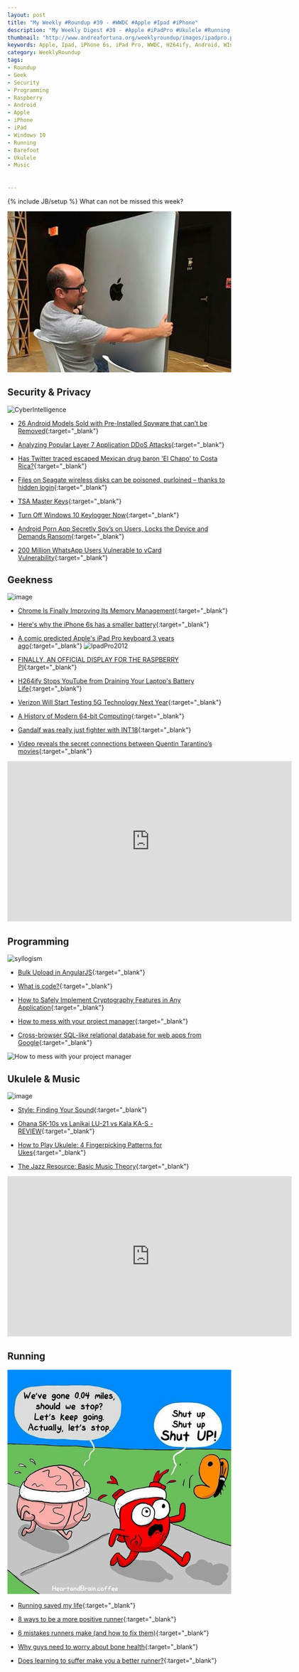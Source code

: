 ```yaml
---
layout: post
title: "My Weekly #Roundup #39 - #WWDC #Apple #Ipad #iPhone"
description: "My Weekly Digest #39 - #Apple #iPadPro #Ukulele #Running #Windows10 #Security #Programming"
thumbnail: "http://www.andreafortuna.org/weeklyroundup/images/ipadpro.png"
keywords: Apple, Ipad, iPhone 6s, iPad Pro, WWDC, H264ify, Android, WIndows 10, seagate, raspberry, Geek, Security,Programming, Running, Barefoot, Music, ukulele, transcription
category: WeeklyRoundup
tags: 
- Roundup
- Geek
- Security
- Programming
- Raspberry
- Android
- Apple
- iPhone
- iPad
- Windows 10
- Running
- Barefoot
- Ukulele
- Music


---
```

{% include JB/setup %}
What can not be missed this week? 

![iPadPro](/weeklyroundup/images/ipadpro.png)
<!-- more -->

Security & Privacy
--
![CyberIntelligence](http://imgs.xkcd.com/comics/cyberintelligence.png)

- [26 Android Models Sold with Pre-Installed Spyware that can’t be Removed](https://freedomhacker.net/26-android-models-sold-preinstalled-spyware-cant-be-removed-4597/){:target="_blank"}

- [Analyzing Popular Layer 7 Application DDoS Attacks](https://blog.sucuri.net/2015/09/analyzing-popular-layer-7-application-ddos-attacks.html){:target="_blank"}

- [Has Twitter traced escaped Mexican drug baron 'El Chapo' to Costa Rica?](https://nakedsecurity.sophos.com/2015/09/08/has-twitter-traced-escaped-mexican-drug-baron-el-chapo-to-costa-rica/?utm_source=Naked%2520Security%2520-%2520Feed&utm_medium=feed&utm_content=rss2&utm_campaign=Feed){:target="_blank"}

- [Files on Seagate wireless disks can be poisoned, purloined – thanks to hidden login](http://www.theregister.co.uk/2015/09/07/files_on_seagate_wireless_disks_can_be_poisoned_purloined/){:target="_blank"}

- [TSA Master Keys](https://www.schneier.com/blog/archives/2015/09/tsa_master_keys.html){:target="_blank"}

- [Turn Off Windows 10 Keylogger Now](http://thehackernews.com/2015/09/windows10-keylogger-security.html){:target="_blank"}

- [Android Porn App Secretly Spy’s on Users, Locks the Device and Demands Ransom](https://freedomhacker.net/android-porn-app-secretly-spys-users-locks-phone-demands-ransom-4601/){:target="_blank"}

- [200 Million WhatsApp Users Vulnerable to vCard Vulnerability](http://thehackernews.com/2015/09/whatsapp-vcard-vulnerability.html){:target="_blank"}



Geekness
--

![image](http://www.commitstrip.com/wp-content/uploads/2015/08/Strip-Damnation-des-ordis-650-finalenglish3.jpg)

- [Chrome Is Finally Improving Its Memory Management](http://lifehacker.com/chrome-updates-with-speed-improvements-and-better-memor-1728577172){:target="_blank"}

- [Here's why the iPhone 6s has a smaller battery](http://www.engadget.com/2015/09/10/iphone-6s-smaller-battery/){:target="_blank"}

- [A comic predicted Apple's iPad Pro keyboard 3 years ago](http://www.andreafortuna.org/technology/2015/09/10/ipadpro-prediction/){:target="_blank"}
![IpadPro2012](http://4.bp.blogspot.com/-A_38HYfAgQQ/VfE6Bso-BtI/AAAAAAAAcvc/t9L-bI0myEc/s1600/Screen%2BShot%2B2015-09-10%2Bat%2B09.59.49.jpg)

- [FINALLY, AN OFFICIAL DISPLAY FOR THE RASPBERRY PI](http://hackaday.com/2015/09/08/finally-an-official-display-for-the-raspberry-pi/){:target="_blank"}

- [H264ify Stops YouTube from Draining Your Laptop's Battery Life](http://lifehacker.com/h264ify-stops-youtube-from-draining-your-laptops-batter-1729588002){:target="_blank"}

- [Verizon Will Start Testing 5G Technology Next Year](http://recode.net/2015/09/08/verizon-will-start-testing-5g-technology-next-year/){:target="_blank"}

- [A History of Modern 64-bit Computing](http://courses.cs.washington.edu/courses/csep590/06au/projects/history-64-bit.pdf){:target="_blank"}

- [Gandalf was really just fighter with INT18](https://np.reddit.com/r/DnD/comments/3jpksw/gandalf_was_really_just_fighter_with_int18/){:target="_blank"}

- [Video reveals the secret connections between Quentin Tarantino’s movies](http://bgr.com/2015/09/03/quentin-tarantino-movies-hidden-connections-video/){:target="_blank"}

<iframe width="640" height="360" src="https://www.youtube.com/embed/-bfuVNoD7o0" frameborder="0" allowfullscreen></iframe>


Programming
--
![syllogism](http://imgs.xkcd.com/comics/engineer_syllogism.png)

- [Bulk Upload in AngularJS](http://www.codeproject.com/Tips/1028442/Bulk-Upload-in-AngularJS){:target="_blank"}

- [What is code?](http://www.economist.com/blogs/economist-explains/2015/09/economist-explains-3){:target="_blank"}

- [How to Safely Implement Cryptography Features in Any Application](https://paragonie.com/blog/2015/09/how-to-safely-implement-cryptography-in-any-application){:target="_blank"}

- [How to mess with your project manager](http://www.commitstrip.com/en/2015/09/08/how-to-mess-with-your-project-manager/){:target="_blank"}

- [Cross-browser SQL-like relational database for web apps from Google](https://google.github.io/lovefield/){:target="_blank"}

![How to mess with your project manager](http://www.commitstrip.com/wp-content/uploads/2015/09/Strip-Back-end-VS-Front-end-english.jpg)

Ukulele & Music
--

![image](http://rlv.zcache.co.nz/ukulele_player_sticker-r168886474a7f4e76b354d4391e20eb78_v9wf3_8byvr_324.jpg)

- [Style: Finding Your Sound](http://liveukulele.com/lessons/soul/style/){:target="_blank"}

- [Ohana SK-10s vs Lanikai LU-21 vs Kala KA-S - REVIEW](http://www.gotaukulele.com/2015/09/soprano-ukulele-shootout-ohana-sk-10-vs.html){:target="_blank"}

- [How to Play Ukulele: 4 Fingerpicking Patterns for Ukes](http://takelessons.com/blog/how-to-play-ukulele-fingerpicking-z10){:target="_blank"}

- [The Jazz Resource: Basic Music Theory](http://www.thejazzresource.com/basic_music_theory.html){:target="_blank"}

<iframe width="640" height="360" src="https://www.youtube.com/embed/EJnllbSSKIY" frameborder="0" allowfullscreen></iframe>


Running
--

![image](/running/images/Runrunrun.jpg)

- [Running saved my life](http://www.theguardian.com/lifeandstyle/2015/aug/24/running-saved-my-life-depression-doctors-pills-therapy-did-nothing?CMP=fb_gu){:target="_blank"}

- [8 ways to be a more positive runner](http://www.runnersworld.co.uk/training/8-ways-to-be-a-more-positive-runner/13990.html){:target="_blank"}

- [6 mistakes runners make (and how to fix them)](http://www.runnersworld.co.uk/training/6-mistakes-runners-make-and-how-to-fix-them/13987.html){:target="_blank"}

- [Why guys need to worry about bone health](http://www.runnersworld.co.uk/health/why-guys-need-to-worry-about-bone-health/13995.html){:target="_blank"}

- [Does learning to suffer make you a better runner?](http://www.runnersworld.co.uk/training/does-learning-to-suffer-make-you-a-better-runner/13994.html){:target="_blank"}




